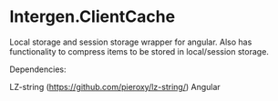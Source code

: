 # Intergen.ClientCache

Local storage and session storage wrapper for angular. Also has functionality to compress items to be stored in local/session storage.


Dependencies: 

LZ-string (https://github.com/pieroxy/lz-string/)
Angular
